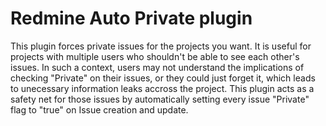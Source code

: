 Redmine Auto Private plugin
===========================

This plugin forces private issues for the projects you want. It is useful for projects with
multiple users who shouldn't be able to see each other's issues. In such a context, users
may not understand the implications of checking "Private" on their issues, or they could
just forget it, which leads to unecessary information leaks accross the project. This plugin
acts as a safety net for those issues by automatically setting every issue "Private" flag
to "true" on Issue creation and update.
